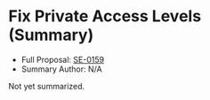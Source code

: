 # Fix Private Access Levels (Summary)

* Full Proposal: [SE-0159](https://github.com/apple/swift-evolution/blob/main/proposals/0159-fix-private-access-levels.md)
* Summary Author: N/A

Not yet summarized.
